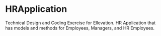 # HRApplication
Technical Design and Coding Exercise for Ellevation. HR Application that has models and methods for Employees, Managers, and HR Employees.
